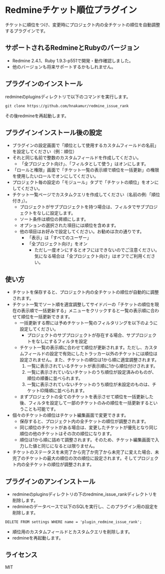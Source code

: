 Redmineチケット順位プラグイン
=============================

チケットに順位をつけ、変更時にプロジェクト内の全チケットの順位を自動調整するプラグインです。

## サポートされるRedmineとRubyのバージョン

* Redmine 2.4.1、Ruby 1.9.3-p551で開発・動作確認しました。
* 他のバージョンも将来サポートするかもしれません。

## プラグインのインストール

redmineのpluginsディレクトリで以下のコマンドを実行します。

```
git clone https://github.com/hnakamur/redmine_issue_rank
```

その後redmineを再起動します。


## プラグインインストール後の設定

* ブラグインの設定画面で「順位として使用するカスタムフィールドの名前」を設定してください（例：順位）
* それと同じ名前で整数のカスタムフィールドを作成してください。
   * 「全プロジェクト向け」、「フィルタとして使う」はオンにします。
* 「ロールと権限」画面で「チケット一覧の表示順で順位を一括更新」の権限を使用したいロールでオンにしてください。
* プロジェクト毎の設定の「モジュール」タブで「チケットの順位」をオンにしてください。
* チケット一覧ページでカスタムクエリを作成してください（名前の例:「順位付き」）。
    * プロジェクトがサブプロジェクトを持つ場合は、フィルタでサブプロジェクトをなしに設定します。
    * ソート条件は順位の昇順にします。
    * オプションの選択された項目には順位を含めます。
    * 他の項目はお好みで設定してください。お勧めは次の通りです。
       * 「表示」は「すべてのユーザー」
       * 「全プロジェクト向け」をオン
           * ただし一度オンにするとオフにはできないのでご注意ください。気になる場合は「全プロジェクト向け」はオフでご利用ください。


## 使い方

* チケットを保存すると、プロジェクト内の全チケットの順位が自動的に調整されます。
* チケット一覧でソート順を適宜調整してサイドバーの「チケットの順位を現在の表示順で一括更新する」メニューをクリックすると一覧の表示順に合わせて順位を一括更新できます。
   * 一括更新する際には予めチケット一覧のフィルタリングを以下のように設定してください。
       * プロジェクトのサブプロジェクトが存在する場合、サプブロジェクトをなしにするフィルタを設定
   * チケット一覧の表示順に合わせて順位が更新されます。ただし、カスタムフィールドの設定で有効にしたトラッカー以外のチケットには順位は設定されません。また、チケットの順位は1から順に適宜調整されます。
       1. 一覧に表示されているチケットが表示順に1から順位付けされます。
       2. 一覧に表示されていないチケットのうち順位が設定済みのものが、順位の順番に並べられます。
       3. 一覧に表示されていないチケットのうち順位が未設定のものは、チケットID降順に並べられます。
   * まずプロジェクトの全てのチケットを表示させて順位を一括更新した後、フィルタを設定して一部のチケットのみの順位を一括更新するということも可能です。
* 個々のチケットの順位はチケット編集画面で変更できます。
   * 保存すると、プロジェクト内の全チケットの順位が調整されます。
   * 同じ順位のチケットがある場合は、変更したチケットが優先となり同じ順位の他のチケットはその次の順位になります。
   * 順位は1から順に詰めて調整されます。そのため、チケット編集画面で入力した値と同じになるとは限りません。
* チケットのステータスを未完了から完了か完了から未完了に変えた場合、未完了のチケットの最大の順位の次の順位に設定されます。そしてプロジェクト内の全チケットの順位が調整されます。


## プラグインのアンインストール

* redmineのpluginsディレクトリの下のredmine_issue_rankディレクトリを削除します。
* redmineのデータベースで以下のSQLを実行し、このプラグイン用の設定を削除します。

```
DELETE FROM settings WHERE name = 'plugin_redmine_issue_rank';
```

* 順位用のカスタムフィールドとカスタムクエリを削除します。
* redmineを再起動します。


## ライセンス

MIT
